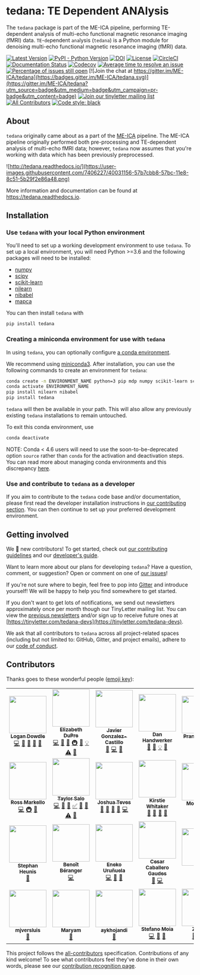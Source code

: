 # tedana: TE Dependent ANAlysis

The ``tedana`` package is part of the ME-ICA pipeline, performing TE-dependent
analysis of multi-echo functional magnetic resonance imaging (fMRI) data.
``TE``-``de``pendent ``ana``lysis (``tedana``) is a Python module for denoising
multi-echo functional magnetic resonance imaging (fMRI) data.

[![Latest Version](https://img.shields.io/pypi/v/tedana.svg)](https://pypi.python.org/pypi/tedana/)
[![PyPI - Python Version](https://img.shields.io/pypi/pyversions/tedana.svg)](https://pypi.python.org/pypi/tedana/)
[![DOI](https://zenodo.org/badge/110845855.svg)](https://zenodo.org/badge/latestdoi/110845855)
[![License](https://img.shields.io/badge/License-LGPL%202.0-blue.svg)](https://opensource.org/licenses/LGPL-2.1)
[![CircleCI](https://circleci.com/gh/ME-ICA/tedana.svg?style=shield)](https://circleci.com/gh/ME-ICA/tedana)
[![Documentation Status](https://readthedocs.org/projects/tedana/badge/?version=latest)](http://tedana.readthedocs.io/en/latest/?badge=latest)
[![Codecov](https://codecov.io/gh/me-ica/tedana/branch/main/graph/badge.svg)](https://codecov.io/gh/me-ica/tedana)
[![Average time to resolve an issue](http://isitmaintained.com/badge/resolution/ME-ICA/tedana.svg)](http://isitmaintained.com/project/ME-ICA/tedana "Average time to resolve an issue")
[![Percentage of issues still open](http://isitmaintained.com/badge/open/ME-ICA/tedana.svg)](http://isitmaintained.com/project/ME-ICA/tedana "Percentage of issues still open")
[![Join the chat at https://gitter.im/ME-ICA/tedana](https://badges.gitter.im/ME-ICA/tedana.svg)](https://gitter.im/ME-ICA/tedana?utm_source=badge&utm_medium=badge&utm_campaign=pr-badge&utm_content=badge)
[![Join our tinyletter mailing list](https://img.shields.io/badge/receive-our%20newsletter%20❤%EF%B8%8F-blueviolet.svg)](https://tinyletter.com/tedana-devs)
[![All Contributors](https://img.shields.io/badge/all_contributors-20-orange.svg?style=flat-square)](#contributors)
[![Code style: black](https://img.shields.io/badge/code%20style-black-000000.svg)](https://github.com/psf/black)


## About

``tedana`` originally came about as a part of the [ME-ICA](https://github.com/me-ica/me-ica) pipeline.
The ME-ICA pipeline originally performed both pre-processing and TE-dependent analysis of multi-echo fMRI data; however, ``tedana`` now assumes that you're working with data which has been previously preprocessed.

![http://tedana.readthedocs.io/](https://user-images.githubusercontent.com/7406227/40031156-57b7cbb8-57bc-11e8-8c51-5b29f2e86a48.png)

More information and documentation can be found at https://tedana.readthedocs.io.

## Installation

### Use `tedana` with your local Python environment

You'll need to set up a working development environment to use `tedana`.
To set up a local environment, you will need Python >=3.6 and the following packages will need to be installed:

* [numpy](http://www.numpy.org/)
* [scipy](https://www.scipy.org/)
* [scikit-learn](http://scikit-learn.org/stable/)
* [nilearn](https://nilearn.github.io/)
* [nibabel](http://nipy.org/nibabel/)
* [mapca](https://github.com/ME-ICA/mapca)

You can then install `tedana` with

```bash
pip install tedana
```

### Creating a miniconda environment for use with `tedana`

In using `tedana`, you can optionally configure [a conda environment](https://conda.io/docs/user-guide/tasks/manage-environments.html).

We recommend using [miniconda3](https://conda.io/miniconda.html).
After installation, you can use the following commands to create an environment for `tedana`:

```bash
conda create -n ENVIRONMENT_NAME python=3 pip mdp numpy scikit-learn scipy
conda activate ENVIRONMENT_NAME
pip install nilearn nibabel
pip install tedana
```

`tedana` will then be available in your path.
This will also allow any previously existing `tedana` installations to remain untouched.

To exit this conda environment, use

```bash
conda deactivate
```

NOTE: Conda < 4.6 users will need to use the soon-to-be-deprecated option `source` rather than `conda` for the activation and deactivation steps.
You can read more about managing conda environments and this discrepancy [here](https://docs.conda.io/projects/conda/en/latest/user-guide/tasks/manage-environments.html).

### Use and contribute to `tedana` as a developer

If you aim to contribute to the `tedana` code base and/or documentation, please first read the developer installation instructions in [our contributing section](https://github.com/ME-ICA/tedana/blob/main/CONTRIBUTING.md). You can then continue to set up your preferred development environment.

## Getting involved

We :yellow_heart: new contributors!
To get started, check out [our contributing guidelines](https://github.com/ME-ICA/tedana/blob/main/CONTRIBUTING.md)
and our [developer's guide](https://tedana.readthedocs.io/en/latest/contributing.html#developer-guidelines).

Want to learn more about our plans for developing ``tedana``?
Have a question, comment, or suggestion?
Open or comment on one of [our issues](https://github.com/ME-ICA/tedana/issues)!

If you're not sure where to begin, feel free to pop into [Gitter](https://gitter.im/ME-ICA/tedana) and introduce yourself!
We will be happy to help you find somewhere to get started.

If you don't want to get lots of notifications, we send out newsletters approximately once per month though our TinyLetter mailing list.
You can view the [previous newsletters](https://tinyletter.com/tedana-devs/archive) and/or sign up to receive future ones at [https://tinyletter.com/tedana-devs](https://tinyletter.com/tedana-devs).

We ask that all contributors to ``tedana`` across all project-related spaces (including but not limited to: GitHub, Gitter, and project emails), adhere to our [code of conduct](https://github.com/ME-ICA/tedana/blob/main/CODE_OF_CONDUCT.md).

## Contributors

Thanks goes to these wonderful people ([emoji key](https://allcontributors.org/docs/en/emoji-key)):

<!-- ALL-CONTRIBUTORS-LIST:START - Do not remove or modify this section -->
<!-- prettier-ignore-start -->
<!-- markdownlint-disable -->
<table>
  <tr>
    <td align="center"><a href="https://github.com/dowdlelt"><img src="https://avatars2.githubusercontent.com/u/15126366?v=4?s=100" width="100px;" alt=""/><br /><sub><b>Logan Dowdle</b></sub></a><br /><a href="https://github.com/ME-ICA/tedana/commits?author=dowdlelt" title="Code">💻</a> <a href="#question-dowdlelt" title="Answering Questions">💬</a> <a href="#design-dowdlelt" title="Design">🎨</a> <a href="https://github.com/ME-ICA/tedana/issues?q=author%3Adowdlelt" title="Bug reports">🐛</a> <a href="https://github.com/ME-ICA/tedana/pulls?q=is%3Apr+reviewed-by%3Adowdlelt" title="Reviewed Pull Requests">👀</a></td>
    <td align="center"><a href="http://emdupre.me"><img src="https://avatars3.githubusercontent.com/u/15017191?v=4?s=100" width="100px;" alt=""/><br /><sub><b>Elizabeth DuPre</b></sub></a><br /><a href="https://github.com/ME-ICA/tedana/commits?author=emdupre" title="Code">💻</a> <a href="https://github.com/ME-ICA/tedana/commits?author=emdupre" title="Documentation">📖</a> <a href="#ideas-emdupre" title="Ideas, Planning, & Feedback">🤔</a> <a href="#infra-emdupre" title="Infrastructure (Hosting, Build-Tools, etc)">🚇</a> <a href="https://github.com/ME-ICA/tedana/pulls?q=is%3Apr+reviewed-by%3Aemdupre" title="Reviewed Pull Requests">👀</a> <a href="#example-emdupre" title="Examples">💡</a> <a href="https://github.com/ME-ICA/tedana/commits?author=emdupre" title="Tests">⚠️</a> <a href="#question-emdupre" title="Answering Questions">💬</a></td>
    <td align="center"><a href="https://github.com/javiergcas"><img src="https://avatars1.githubusercontent.com/u/7314358?v=4?s=100" width="100px;" alt=""/><br /><sub><b>Javier Gonzalez-Castillo</b></sub></a><br /><a href="#ideas-javiergcas" title="Ideas, Planning, & Feedback">🤔</a> <a href="https://github.com/ME-ICA/tedana/commits?author=javiergcas" title="Code">💻</a> <a href="#design-javiergcas" title="Design">🎨</a></td>
    <td align="center"><a href="https://github.com/handwerkerd"><img src="https://avatars3.githubusercontent.com/u/7406227?v=4?s=100" width="100px;" alt=""/><br /><sub><b>Dan Handwerker</b></sub></a><br /><a href="#design-handwerkerd" title="Design">🎨</a> <a href="https://github.com/ME-ICA/tedana/commits?author=handwerkerd" title="Documentation">📖</a> <a href="#example-handwerkerd" title="Examples">💡</a> <a href="https://github.com/ME-ICA/tedana/pulls?q=is%3Apr+reviewed-by%3Ahandwerkerd" title="Reviewed Pull Requests">👀</a></td>
    <td align="center"><a href="https://github.com/prantikk"><img src="https://avatars0.githubusercontent.com/u/1636689?v=4?s=100" width="100px;" alt=""/><br /><sub><b>Prantik Kundu</b></sub></a><br /><a href="https://github.com/ME-ICA/tedana/commits?author=prantikk" title="Code">💻</a> <a href="#ideas-prantikk" title="Ideas, Planning, & Feedback">🤔</a></td>
  </tr>
  <tr>
    <td align="center"><a href="http://rossmarkello.me"><img src="https://avatars0.githubusercontent.com/u/14265705?v=4?s=100" width="100px;" alt=""/><br /><sub><b>Ross Markello</b></sub></a><br /><a href="https://github.com/ME-ICA/tedana/commits?author=rmarkello" title="Code">💻</a> <a href="#infra-rmarkello" title="Infrastructure (Hosting, Build-Tools, etc)">🚇</a> <a href="#question-rmarkello" title="Answering Questions">💬</a></td>
    <td align="center"><a href="http://tsalo.github.io"><img src="https://avatars3.githubusercontent.com/u/8228902?v=4?s=100" width="100px;" alt=""/><br /><sub><b>Taylor Salo</b></sub></a><br /><a href="https://github.com/ME-ICA/tedana/commits?author=tsalo" title="Code">💻</a> <a href="#ideas-tsalo" title="Ideas, Planning, & Feedback">🤔</a> <a href="https://github.com/ME-ICA/tedana/commits?author=tsalo" title="Documentation">📖</a> <a href="#tutorial-tsalo" title="Tutorials">✅</a> <a href="#question-tsalo" title="Answering Questions">💬</a> <a href="https://github.com/ME-ICA/tedana/issues?q=author%3Atsalo" title="Bug reports">🐛</a> <a href="https://github.com/ME-ICA/tedana/commits?author=tsalo" title="Tests">⚠️</a> <a href="https://github.com/ME-ICA/tedana/pulls?q=is%3Apr+reviewed-by%3Atsalo" title="Reviewed Pull Requests">👀</a></td>
    <td align="center"><a href="https://github.com/jbteves"><img src="https://avatars3.githubusercontent.com/u/26722533?v=4?s=100" width="100px;" alt=""/><br /><sub><b>Joshua Teves</b></sub></a><br /><a href="#projectManagement-jbteves" title="Project Management">📆</a> <a href="https://github.com/ME-ICA/tedana/commits?author=jbteves" title="Documentation">📖</a> <a href="https://github.com/ME-ICA/tedana/pulls?q=is%3Apr+reviewed-by%3Ajbteves" title="Reviewed Pull Requests">👀</a> <a href="#maintenance-jbteves" title="Maintenance">🚧</a> <a href="https://github.com/ME-ICA/tedana/commits?author=jbteves" title="Code">💻</a></td>
    <td align="center"><a href="https://whitakerlab.github.io"><img src="https://avatars1.githubusercontent.com/u/3626306?v=4?s=100" width="100px;" alt=""/><br /><sub><b>Kirstie Whitaker</b></sub></a><br /><a href="https://github.com/ME-ICA/tedana/commits?author=KirstieJane" title="Documentation">📖</a> <a href="#projectManagement-KirstieJane" title="Project Management">📆</a> <a href="https://github.com/ME-ICA/tedana/pulls?q=is%3Apr+reviewed-by%3AKirstieJane" title="Reviewed Pull Requests">👀</a> <a href="#talk-KirstieJane" title="Talks">📢</a></td>
    <td align="center"><a href="https://github.com/monicayao"><img src="https://avatars1.githubusercontent.com/u/35382166?v=4?s=100" width="100px;" alt=""/><br /><sub><b>Monica Yao</b></sub></a><br /><a href="https://github.com/ME-ICA/tedana/commits?author=monicayao" title="Documentation">📖</a> <a href="https://github.com/ME-ICA/tedana/commits?author=monicayao" title="Tests">⚠️</a></td>
  </tr>
  <tr>
    <td align="center"><a href="http://www.fmrwhy.com/"><img src="https://avatars0.githubusercontent.com/u/10141237?v=4?s=100" width="100px;" alt=""/><br /><sub><b>Stephan Heunis</b></sub></a><br /><a href="https://github.com/ME-ICA/tedana/commits?author=jsheunis" title="Documentation">📖</a></td>
    <td align="center"><a href="https://www.linkedin.com/in/benoit-beranger/"><img src="https://avatars0.githubusercontent.com/u/16976839?v=4?s=100" width="100px;" alt=""/><br /><sub><b>Benoît Béranger</b></sub></a><br /><a href="https://github.com/ME-ICA/tedana/commits?author=benoitberanger" title="Code">💻</a></td>
    <td align="center"><a href="https://github.com/eurunuela"><img src="https://avatars0.githubusercontent.com/u/13706448?v=4?s=100" width="100px;" alt=""/><br /><sub><b>Eneko Uruñuela</b></sub></a><br /><a href="https://github.com/ME-ICA/tedana/commits?author=eurunuela" title="Code">💻</a> <a href="https://github.com/ME-ICA/tedana/pulls?q=is%3Apr+reviewed-by%3Aeurunuela" title="Reviewed Pull Requests">👀</a> <a href="#ideas-eurunuela" title="Ideas, Planning, & Feedback">🤔</a></td>
    <td align="center"><a href="https://github.com/CesarCaballeroGaudes"><img src="https://avatars1.githubusercontent.com/u/7611340?v=4?s=100" width="100px;" alt=""/><br /><sub><b>Cesar Caballero Gaudes</b></sub></a><br /><a href="https://github.com/ME-ICA/tedana/commits?author=CesarCaballeroGaudes" title="Documentation">📖</a> <a href="https://github.com/ME-ICA/tedana/commits?author=CesarCaballeroGaudes" title="Code">💻</a></td>
    <td align="center"><a href="http://isla.st"><img src="https://avatars2.githubusercontent.com/u/23707851?v=4?s=100" width="100px;" alt=""/><br /><sub><b>Isla</b></sub></a><br /><a href="https://github.com/ME-ICA/tedana/pulls?q=is%3Apr+reviewed-by%3AIslast" title="Reviewed Pull Requests">👀</a></td>
  </tr>
  <tr>
    <td align="center"><a href="https://github.com/mjversluis"><img src="https://avatars0.githubusercontent.com/u/32125111?v=4?s=100" width="100px;" alt=""/><br /><sub><b>mjversluis</b></sub></a><br /><a href="https://github.com/ME-ICA/tedana/commits?author=mjversluis" title="Documentation">📖</a></td>
    <td align="center"><a href="https://mvaziri.github.io/"><img src="https://avatars2.githubusercontent.com/u/4219325?v=4?s=100" width="100px;" alt=""/><br /><sub><b>Maryam</b></sub></a><br /><a href="https://github.com/ME-ICA/tedana/commits?author=mvaziri" title="Documentation">📖</a></td>
    <td align="center"><a href="https://github.com/aykhojandi"><img src="https://avatars1.githubusercontent.com/u/38105040?v=4?s=100" width="100px;" alt=""/><br /><sub><b>aykhojandi</b></sub></a><br /><a href="https://github.com/ME-ICA/tedana/commits?author=aykhojandi" title="Documentation">📖</a></td>
    <td align="center"><a href="https://github.com/smoia"><img src="https://avatars3.githubusercontent.com/u/35300580?v=4?s=100" width="100px;" alt=""/><br /><sub><b>Stefano Moia</b></sub></a><br /><a href="https://github.com/ME-ICA/tedana/commits?author=smoia" title="Code">💻</a> <a href="https://github.com/ME-ICA/tedana/pulls?q=is%3Apr+reviewed-by%3Asmoia" title="Reviewed Pull Requests">👀</a> <a href="https://github.com/ME-ICA/tedana/commits?author=smoia" title="Documentation">📖</a></td>
    <td align="center"><a href="https://www.notzaki.com/"><img src="https://avatars1.githubusercontent.com/u/9019681?v=4?s=100" width="100px;" alt=""/><br /><sub><b>Zaki A.</b></sub></a><br /><a href="https://github.com/ME-ICA/tedana/issues?q=author%3AnotZaki" title="Bug reports">🐛</a> <a href="https://github.com/ME-ICA/tedana/commits?author=notZaki" title="Code">💻</a> <a href="https://github.com/ME-ICA/tedana/commits?author=notZaki" title="Documentation">📖</a></td>
  </tr>
</table>

<!-- markdownlint-restore -->
<!-- prettier-ignore-end -->

<!-- ALL-CONTRIBUTORS-LIST:END -->

This project follows the [all-contributors](https://github.com/all-contributors/all-contributors) specification. Contributions of any kind welcome!
To see what contributors feel they've done in their own words, please see our [contribution recognition page][contribution].

[contribution]: <contributions.md>
